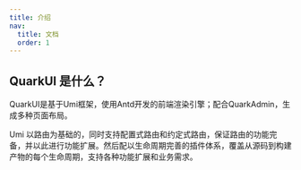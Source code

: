 ```yaml
---
title: 介绍
nav:
  title: 文档
  order: 1
---
```


## QuarkUI 是什么？

QuarkUI是基于Umi框架，使用Antd开发的前端渲染引擎；配合QuarkAdmin，生成多种页面布局。

Umi 以路由为基础的，同时支持配置式路由和约定式路由，保证路由的功能完备，并以此进行功能扩展。然后配以生命周期完善的插件体系，覆盖从源码到构建产物的每个生命周期，支持各种功能扩展和业务需求。